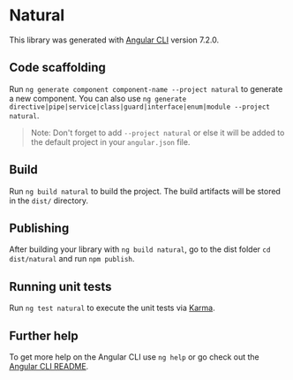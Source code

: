 # Natural

This library was generated with [Angular CLI](https://github.com/angular/angular-cli) version 7.2.0.

## Code scaffolding

Run `ng generate component component-name --project natural` to generate a new component. You can also use `ng generate directive|pipe|service|class|guard|interface|enum|module --project natural`.
> Note: Don't forget to add `--project natural` or else it will be added to the default project in your `angular.json` file. 

## Build

Run `ng build natural` to build the project. The build artifacts will be stored in the `dist/` directory.

## Publishing

After building your library with `ng build natural`, go to the dist folder `cd dist/natural` and run `npm publish`.

## Running unit tests

Run `ng test natural` to execute the unit tests via [Karma](https://karma-runner.github.io).

## Further help

To get more help on the Angular CLI use `ng help` or go check out the [Angular CLI README](https://github.com/angular/angular-cli/blob/master/README.md).
